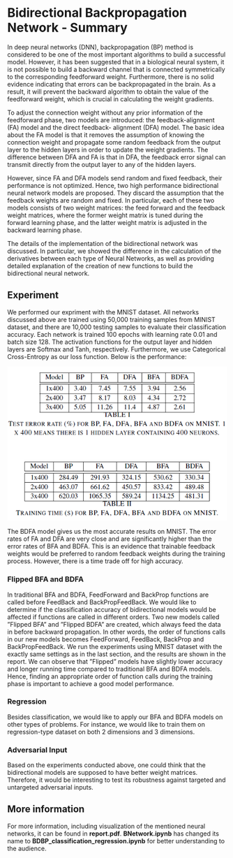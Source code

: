 # Bidirectional Backpropagation Network - Summary

In deep neural networks (DNN), backpropagation (BP) method is considered to be one of the most important algorithms to build a successful model. However, it has been
suggested that in a biological neural system, it is not possible to build a backward channel that is connected symmetrically to the corresponding feedforward weight. Furthermore, there is no solid evidence indicating that errors can be backpropagated in the brain. As a result, it will prevent the backward algorithm to obtain the value of the feedforward weight, which is crucial in calculating the weight gradients.

To adjust the connection weight without any prior information of the feedforward phase, two models are introduced: the feedback-alignment (FA) model and the direct feedback-
alignment (DFA) model. The basic idea about the FA model is that it removes the assumption of knowing the connection weight and propagate some random feedback from the output
layer to the hidden layers in order to update the weight gradients. The difference between DFA and FA is that in DFA, the feedback error signal can transmit directly from the output layer to any of the hidden layers.

However, since FA and DFA models send random and fixed feedback, their performance is not optimized. Hence, two high performance bidirectional neural network models are proposed. They discard the assumption that the feedback weights are random and fixed. In particular, each of these two models consists of two weight matrices: the feed forward and the feedback weight matrices, where the former weight matrix is tuned during the forward learning phase, and the latter weight matrix is adjusted in the backward learning
phase.

The details of the implementation of the bidirectional network was discussed. In particular, we showed the difference in the calculation of the derivatives between each type of Neural Networks, as well as providing detailed explanation of the creation of new functions to build the bidirectional neural network.


## Experiment
We performed our expriment with the MNIST dataset. All networks discussed above are trained using 50,000 training samples from MINIST dataset, and there are 10,000 testing samples to evaluate their classification accuracy. Each network is trained 100 epochs with learning rate 0.01 and batch size 128. The activation functions for the output layer and hidden
layers are Softmax and Tanh, respectively. Furthermore, we use Categorical Cross-Entropy as our loss function. Below is the performance:

![alt text](https://github.com/xpada001/bidirect_backprop/blob/main/MNIST_perf.png?raw=true)

The BDFA model gives us the most accurate results on MNIST. The error rates of FA and DFA are very close and are significantly higher than the error rates of BFA and BDFA. This is an evidence that trainable feedback weights would be preferred to random feedback weights during the training process. However, there is a time trade off for high accuracy.

### Flipped BFA and BDFA
In traditional BFA and BDFA, FeedForward and BackProp functions are called before FeedBack and BackPropFeedBack. We would like to determine if the classification accuracy of
bidirectional models would be affected if functions are called in different orders. Two new models called ”Flipped BFA” and ”Flipped BDFA” are created, which always feed the data in before backward propagation. In other words, the order of functions calls in our new models becomes FeedForward, FeedBack, BackProp and BackPropFeedBack. We run the experiments using MNIST dataset with the exactly same settings as in the last section, and the results are shown in the report. We can observe that ”Flipped” models have slightly lower accuracy and longer running time compared to traditional BFA and BDFA models. Hence, finding an appropriate order of function calls during the training phase is important to achieve a good model performance.

### Regression
Besides classification, we would like to apply our BFA and BDFA models on other types of problems. For instance, we would like to train them on regression-type dataset on both 2
dimensions and 3 dimensions.

### Adversarial Input
Based on the experiments conducted above, one could think that the bidirectional models are supposed to have better weight matrices. Therefore, it would be interesting to
test its robustness against targeted and untargeted adversarial inputs.

## More information

For more information, including visualization of the mentioned neural networks, it can be found in **report.pdf**. **BNetwork.ipynb** has changed its name to **BDBP_classification_regression.ipynb** for better understanding to the audience.
